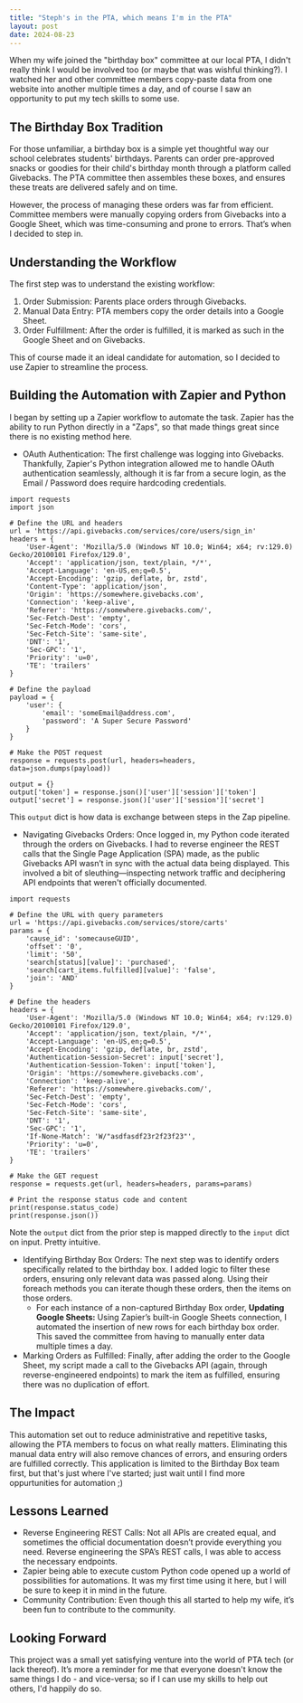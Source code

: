 ```yaml
---
title: "Steph's in the PTA, which means I'm in the PTA"
layout: post
date: 2024-08-23
---
```


When my wife joined the "birthday box" committee at our local PTA, I didn't really think I would be involved too (or maybe that was wishful thinking?). I watched her and other committee members copy-paste data from one website into another multiple times a day, and of course I saw an opportunity to put my tech skills to some use. 

## The Birthday Box Tradition

For those unfamiliar, a birthday box is a simple yet thoughtful way our school celebrates students' birthdays. Parents can order pre-approved snacks or goodies for their child's birthday month through a platform called Givebacks. The PTA committee then assembles these boxes, and ensures these treats are delivered safely and on time.

However, the process of managing these orders was far from efficient. Committee members were manually copying orders from Givebacks into a Google Sheet, which was time-consuming and prone to errors. That’s when I decided to step in.

## Understanding the Workflow

The first step was to understand the existing workflow:

1. Order Submission: Parents place orders through Givebacks.
2. Manual Data Entry: PTA members copy the order details into a Google Sheet.
3. Order Fulfillment: After the order is fulfilled, it is marked as such in the Google Sheet and on Givebacks.

This of course made it an ideal candidate for automation, so I decided to use Zapier to streamline the process.

## Building the Automation with Zapier and Python

I began by setting up a Zapier workflow to automate the task. Zapier has the ability to run Python directly in a "Zaps", so that made things great since there is no existing method here.

- OAuth Authentication: The first challenge was logging into Givebacks. Thankfully, Zapier's Python integration allowed me to handle OAuth authentication seamlessly, although it is far from a secure login, as the Email / Password does require hardcoding credentials.

```
import requests
import json

# Define the URL and headers
url = 'https://api.givebacks.com/services/core/users/sign_in'
headers = {
    'User-Agent': 'Mozilla/5.0 (Windows NT 10.0; Win64; x64; rv:129.0) Gecko/20100101 Firefox/129.0',
    'Accept': 'application/json, text/plain, */*',
    'Accept-Language': 'en-US,en;q=0.5',
    'Accept-Encoding': 'gzip, deflate, br, zstd',
    'Content-Type': 'application/json',
    'Origin': 'https://somewhere.givebacks.com',
    'Connection': 'keep-alive',
    'Referer': 'https://somewhere.givebacks.com/',
    'Sec-Fetch-Dest': 'empty',
    'Sec-Fetch-Mode': 'cors',
    'Sec-Fetch-Site': 'same-site',
    'DNT': '1',
    'Sec-GPC': '1',
    'Priority': 'u=0',
    'TE': 'trailers'
}

# Define the payload
payload = {
    'user': {
        'email': 'someEmail@address.com',
        'password': 'A Super Secure Password'
    }
}

# Make the POST request
response = requests.post(url, headers=headers, data=json.dumps(payload))

output = {}
output['token'] = response.json()['user']['session']['token']
output['secret'] = response.json()['user']['session']['secret']
```
This `output` dict is how data is exchange between steps in the Zap pipeline. 

- Navigating Givebacks Orders: Once logged in, my Python code iterated through the orders on Givebacks. I had to reverse engineer the REST calls that the Single Page Application (SPA) made, as the public Givebacks API wasn’t in sync with the actual data being displayed. This involved a bit of sleuthing—inspecting network traffic and deciphering API endpoints that weren't officially documented.

```
import requests

# Define the URL with query parameters
url = 'https://api.givebacks.com/services/store/carts'
params = {
    'cause_id': 'somecauseGUID',
    'offset': '0',
    'limit': '50',
    'search[status][value]': 'purchased',
    'search[cart_items.fulfilled][value]': 'false',
    'join': 'AND'
}

# Define the headers
headers = {
    'User-Agent': 'Mozilla/5.0 (Windows NT 10.0; Win64; x64; rv:129.0) Gecko/20100101 Firefox/129.0',
    'Accept': 'application/json, text/plain, */*',
    'Accept-Language': 'en-US,en;q=0.5',
    'Accept-Encoding': 'gzip, deflate, br, zstd',
    'Authentication-Session-Secret': input['secret'],
    'Authentication-Session-Token': input['token'],
    'Origin': 'https://somewhere.givebacks.com',
    'Connection': 'keep-alive',
    'Referer': 'https://somewhere.givebacks.com/',
    'Sec-Fetch-Dest': 'empty',
    'Sec-Fetch-Mode': 'cors',
    'Sec-Fetch-Site': 'same-site',
    'DNT': '1',
    'Sec-GPC': '1',
    'If-None-Match': 'W/"asdfasdf23r2f23f23"',
    'Priority': 'u=0',
    'TE': 'trailers'
}

# Make the GET request
response = requests.get(url, headers=headers, params=params)

# Print the response status code and content
print(response.status_code)
print(response.json())
```
Note the `output` dict from the prior step is mapped directly to the `input` dict on input. Pretty intuitive. 

- Identifying Birthday Box Orders: The next step was to identify orders specifically related to the birthday box. I added logic to filter these orders, ensuring only relevant data was passed along. Using their foreach methods you can iterate though these orders, then the items on those orders.
    - For each instance of a non-captured Birthday Box order, **Updating Google Sheets:** Using Zapier’s built-in Google Sheets connection, I automated the insertion of new rows for each birthday box order. This saved the committee from having to manually enter data multiple times a day.
- Marking Orders as Fulfilled: Finally, after adding the order to the Google Sheet, my script made a call to the Givebacks API (again, through reverse-engineered endpoints) to mark the item as fulfilled, ensuring there was no duplication of effort.

## The Impact

This automation set out to reduce administrative and repetitive tasks, allowing the PTA members to focus on what really matters. Eliminating this manual data entry will also remove chances of errors, and ensuring orders are fulfilled correctly. This application is limited to the Birthday Box team first, but that's just where I've started; just wait until I find more oppurtunities for automation ;)

## Lessons Learned

- Reverse Engineering REST Calls: Not all APIs are created equal, and sometimes the official documentation doesn’t provide everything you need. Reverse engineering the SPA’s REST calls, I was able to access the necessary endpoints.
- Zapier being able to execute custom Python code opened  up a world of possibilities for automations. It was my first time using it here, but I will be sure to keep it in mind in the future. 
- Community Contribution: Even though this all started to help my wife, it’s been fun to contribute to the community.

## Looking Forward

This project was a small yet satisfying venture into the world of PTA tech (or lack thereof). It’s more a reminder for me that everyone doesn't know the same things I do - and vice-versa; so if I can use my skills to help out others, I'd happily do so. 